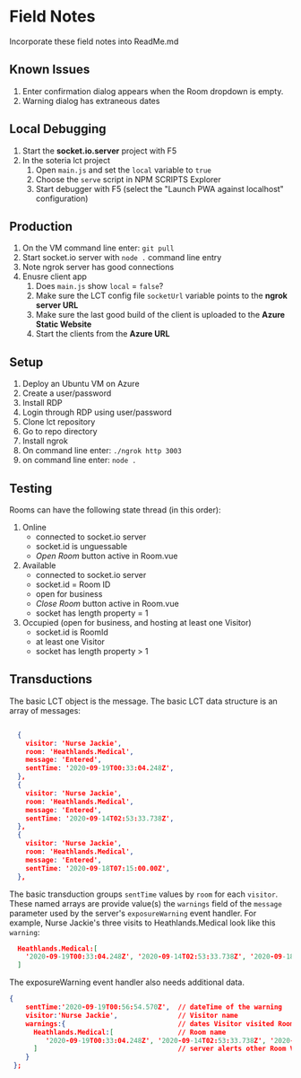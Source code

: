 # Field Notes

Incorporate these field notes into ReadMe.md

## Known Issues

1. Enter confirmation dialog appears when the Room dropdown is empty.
2. Warning dialog has extraneous dates

## Local Debugging

1. Start the **socket.io.server** project with F5
2. In the soteria lct project
   1. Open `main.js` and set the `local` variable to `true`
   2. Choose the `serve` script in NPM SCRIPTS Explorer
   3. Start debugger with F5 (select the "Launch PWA against localhost" configuration)

## Production

1. On the VM command line enter: `git pull`
2. Start socket.io server with `node .` command line entry
3. Note ngrok server has good connections
4. Enusre client app
   1. Does `main.js` show `local` = `false`?
   2. Make sure the LCT config file `socketUrl` variable points to the **ngrok server URL**
   3. Make sure the last good build of the client is uploaded to the **Azure Static Website**
   4. Start the clients from the **Azure URL**

## Setup

1. Deploy an Ubuntu VM on Azure
2. Create a user/password
3. Install RDP
4. Login through RDP using user/password
5. Clone lct repository
6. Go to repo directory
7. Install ngrok
8. On command line enter: `./ngrok http 3003`
9. on command line enter: `node .`

## Testing

Rooms can have the following state thread (in this order):

1. Online
   - connected to socket.io server
   - socket.id is unguessable
   - _Open Room_ button active in Room.vue
2. Available
   - connected to socket.io server
   - socket.id = Room ID
   - open for business
   - _Close Room_ button active in Room.vue
   - socket has length property = 1
3. Occupied (open for business, and hosting at least one Visitor)
   - socket.id is RoomId
   - at least one Visitor
   - socket has length property > 1

## Transductions

The basic LCT object is the message. The basic LCT data structure is an array of messages:

```json

  {
    visitor: 'Nurse Jackie',
    room: 'Heathlands.Medical',
    message: 'Entered',
    sentTime: '2020-09-19T00:33:04.248Z',
  },
  {
    visitor: 'Nurse Jackie',
    room: 'Heathlands.Medical',
    message: 'Entered',
    sentTime: '2020-09-14T02:53:33.738Z',
  },
  {
    visitor: 'Nurse Jackie',
    room: 'Heathlands.Medical',
    message: 'Entered',
    sentTime: '2020-09-18T07:15:00.00Z',
  },
```
The basic transduction groups `sentTime` values by `room` for each `visitor`. These named arrays are provide value(s) the `warnings` field of the `message` parameter used by the server's `exposureWarning` event handler. For example, Nurse Jackie's three visits to Heathlands.Medical look like this `warning`: 

```json
  Heathlands.Medical:[
    '2020-09-19T00:33:04.248Z', '2020-09-14T02:53:33.738Z', '2020-09-18T07:15:00.00Z'
  ]
```
The exposureWarning event handler also needs additional data.

```json
{
    sentTime:'2020-09-19T00:56:54.570Z',  // dateTime of the warning
    visitor:'Nurse Jackie',               // Visitor name
    warnings:{                            // dates Visitor visited Room
      Heathlands.Medical:[                // Room name
         '2020-09-19T00:33:04.248Z', '2020-09-14T02:53:33.738Z', '2020-09-18T07:15:00.00Z'
      ]                                   // server alerts other Room Visitors on these dates
    }
 };
 ```


